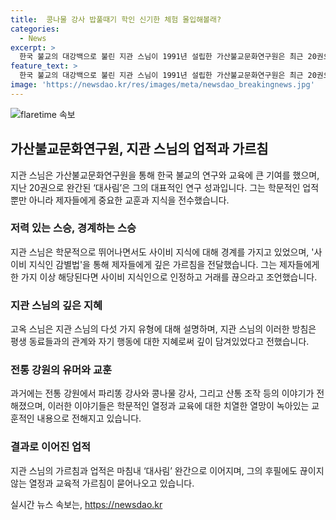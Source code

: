 ```yaml
---
title:  콩나물 강사 밥풀때기 학인 신기한 체험 몰입해볼래?
categories:
  - News
excerpt: >
  한국 불교의 대강백으로 불린 지관 스님이 1991년 설립한 가산불교문화연구원은 최근 20권으로 완간된 ‘대사림’을 자랑한다. 지관 스님은 학문에 진심이었고, 지식인의 다섯 가지 유형을 정의했다. 1970~80년대의 전통 강원 에피소드와 강사들의 꾀도 이야기된다. 경문을 위해 정을 기울인 학문의 열정으로 가산불교대사림완간을 향한 고난과 열정을 담은 기사.
feature_text: >
  한국 불교의 대강백으로 불린 지관 스님이 1991년 설립한 가산불교문화연구원은 최근 20권으로 완간된 ‘대사림’을 자랑한다. 지관 스님은 학문에 진심이었고, 지식인의 다섯 가지 유형을 정의했다. 1970~80년대의 전통 강원 에피소드와 강사들의 꾀도 이야기된다. 경문을 위해 정을 기울인 학문의 열정으로 가산불교대사림완간을 향한 고난과 열정을 담은 기사.
image: 'https://newsdao.kr/res/images/meta/newsdao_breakingnews.jpg'
---
```


<p><img src="https://newsdao.kr/res/images/meta/newsdao_breakingnews.jpg" alt="flaretime 속보" /></p>

<h2 data-ke-size="size26">가산불교문화연구원, 지관 스님의 업적과 가르침</h2>

<p data-ke-size="size16">지관 스님은 가산불교문화연구원을 통해 한국 불교의 연구와 교육에 큰 기여를 했으며, 지난 20권으로 완간된 ‘대사림’은 그의 대표적인 연구 성과입니다. 그는 학문적인 업적 뿐만 아니라 제자들에게 중요한 교훈과 지식을 전수했습니다.</p>

<h3 data-ke-size="size24">저력 있는 스승, 경계하는 스승</h3>

<p data-ke-size="size16">지관 스님은 학문적으로 뛰어나면서도 사이비 지식에 대해 경계를 가지고 있었으며, '사이비 지식인 감별법'을 통해 제자들에게 깊은 가르침을 전달했습니다. 그는 제자들에게 한 가지 이상 해당된다면 사이비 지식인으로 인정하고 거래를 끊으라고 조언했습니다.</p>

<h3 data-ke-size="size24">지관 스님의 깊은 지혜</h3>

<p data-ke-size="size16">고옥 스님은 지관 스님의 다섯 가지 유형에 대해 설명하며, 지관 스님의 이러한 방침은 평생 동료들과의 관계와 자기 행동에 대한 지혜로써 깊이 담겨있었다고 전했습니다.</p>

<h3 data-ke-size="size24">전통 강원의 유머와 교훈</h3>

<p data-ke-size="size16">과거에는 전통 강원에서 파리똥 강사와 콩나물 강사, 그리고 산통 조작 등의 이야기가 전해졌으며, 이러한 이야기들은 학문적인 열정과 교육에 대한 치열한 열망이 녹아있는 교훈적인 내용으로 전해지고 있습니다.</p>

<h3 data-ke-size="size24">결과로 이어진 업적</h3>

<p data-ke-size="size16">지관 스님의 가르침과 업적은 마침내 ‘대사림’ 완간으로 이어지며, 그의 후필에도 끊이지 않는 열정과 교육적 가르침이 묻어나오고 있습니다.</p>
실시간 뉴스 속보는, <a href="https://newsdao.kr" rel="dofollow">https://newsdao.kr</a>


